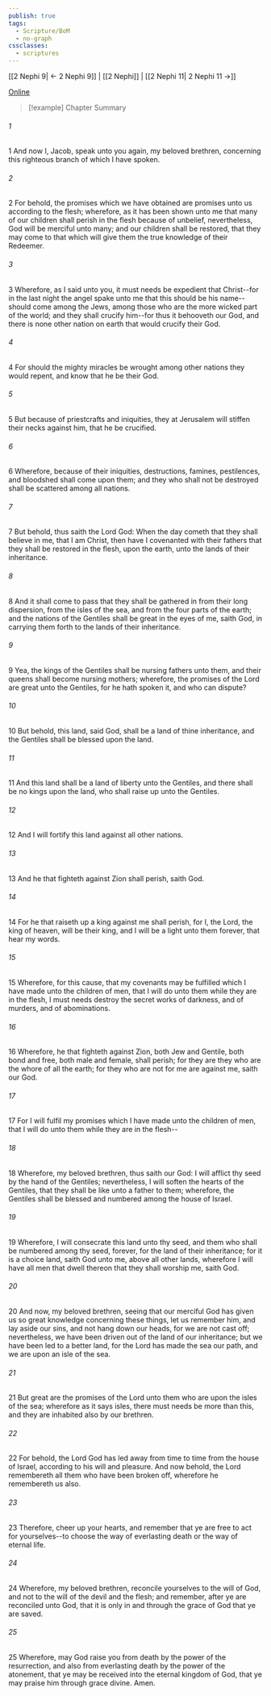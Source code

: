 ```yaml
---
publish: true
tags:
  - Scripture/BoM
  - no-graph
cssclasses:
  - scriptures
---
```

[[2 Nephi 9| ← 2 Nephi 9]] | [[2 Nephi]] | [[2 Nephi 11| 2 Nephi 11 →]]

[Online](https://churchofjesuschrist.org/study/scriptures/bofm/2-ne/10?lang=eng)

>[!example] Chapter Summary
>
###### 1
1 And now I, Jacob, speak unto you again, my beloved brethren, concerning this righteous branch of which I have spoken.
###### 2
2 For behold, the promises which we have obtained are promises unto us according to the flesh; wherefore, as it has been shown unto me that many of our children shall perish in the flesh because of unbelief, nevertheless, God will be merciful unto many; and our children shall be restored, that they may come to that which will give them the true knowledge of their Redeemer.
###### 3
3 Wherefore, as I said unto you, it must needs be expedient that Christ--for in the last night the angel spake unto me that this should be his name--should come among the Jews, among those who are the more wicked part of the world; and they shall crucify him--for thus it behooveth our God, and there is none other nation on earth that would crucify their God.
###### 4
4 For should the mighty miracles be wrought among other nations they would repent, and know that he be their God.
###### 5
5 But because of priestcrafts and iniquities, they at Jerusalem will stiffen their necks against him, that he be crucified.
###### 6
6 Wherefore, because of their iniquities, destructions, famines, pestilences, and bloodshed shall come upon them; and they who shall not be destroyed shall be scattered among all nations.
###### 7
7 But behold, thus saith the Lord God: When the day cometh that they shall believe in me, that I am Christ, then have I covenanted with their fathers that they shall be restored in the flesh, upon the earth, unto the lands of their inheritance.
###### 8
8 And it shall come to pass that they shall be gathered in from their long dispersion, from the isles of the sea, and from the four parts of the earth; and the nations of the Gentiles shall be great in the eyes of me, saith God, in carrying them forth to the lands of their inheritance.
###### 9
9 Yea, the kings of the Gentiles shall be nursing fathers unto them, and their queens shall become nursing mothers; wherefore, the promises of the Lord are great unto the Gentiles, for he hath spoken it, and who can dispute?
###### 10
10 But behold, this land, said God, shall be a land of thine inheritance, and the Gentiles shall be blessed upon the land.
###### 11
11 And this land shall be a land of liberty unto the Gentiles, and there shall be no kings upon the land, who shall raise up unto the Gentiles.
###### 12
12 And I will fortify this land against all other nations.
###### 13
13 And he that fighteth against Zion shall perish, saith God.
###### 14
14 For he that raiseth up a king against me shall perish, for I, the Lord, the king of heaven, will be their king, and I will be a light unto them forever, that hear my words.
###### 15
15 Wherefore, for this cause, that my covenants may be fulfilled which I have made unto the children of men, that I will do unto them while they are in the flesh, I must needs destroy the secret works of darkness, and of murders, and of abominations.
###### 16
16 Wherefore, he that fighteth against Zion, both Jew and Gentile, both bond and free, both male and female, shall perish; for they are they who are the whore of all the earth; for they who are not for me are against me, saith our God.
###### 17
17 For I will fulfil my promises which I have made unto the children of men, that I will do unto them while they are in the flesh--
###### 18
18 Wherefore, my beloved brethren, thus saith our God: I will afflict thy seed by the hand of the Gentiles; nevertheless, I will soften the hearts of the Gentiles, that they shall be like unto a father to them; wherefore, the Gentiles shall be blessed and numbered among the house of Israel.
###### 19
19 Wherefore, I will consecrate this land unto thy seed, and them who shall be numbered among thy seed, forever, for the land of their inheritance; for it is a choice land, saith God unto me, above all other lands, wherefore I will have all men that dwell thereon that they shall worship me, saith God.
###### 20
20 And now, my beloved brethren, seeing that our merciful God has given us so great knowledge concerning these things, let us remember him, and lay aside our sins, and not hang down our heads, for we are not cast off; nevertheless, we have been driven out of the land of our inheritance; but we have been led to a better land, for the Lord has made the sea our path, and we are upon an isle of the sea.
###### 21
21 But great are the promises of the Lord unto them who are upon the isles of the sea; wherefore as it says isles, there must needs be more than this, and they are inhabited also by our brethren.
###### 22
22 For behold, the Lord God has led away from time to time from the house of Israel, according to his will and pleasure. And now behold, the Lord remembereth all them who have been broken off, wherefore he remembereth us also.
###### 23
23 Therefore, cheer up your hearts, and remember that ye are free to act for yourselves--to choose the way of everlasting death or the way of eternal life.
###### 24
24 Wherefore, my beloved brethren, reconcile yourselves to the will of God, and not to the will of the devil and the flesh; and remember, after ye are reconciled unto God, that it is only in and through the grace of God that ye are saved.
###### 25
25 Wherefore, may God raise you from death by the power of the resurrection, and also from everlasting death by the power of the atonement, that ye may be received into the eternal kingdom of God, that ye may praise him through grace divine. Amen.



